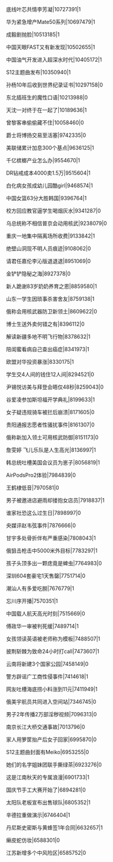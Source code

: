 底线叶芯共情李芳凝|10727391|1

华为紧急增产Mate50系列|10697479|1

成毅剧抛脸|10513185|1

中国天眼FAST又有新发现|10502655|1

中国油气开发进入超深水时代|10405172|1

S12主题曲发布|10350940|1

孙杨10年后收到世界纪录证书|10297158|0

东北插班生的魔性口语|10213988|0

天沈一对终于在一起了|10189636|1

曾黎客串偷偷藏不住|10058460|0

爵士将博扬交易至活塞|9742335|0

美联储累计加息300个基点|9636125|1

千亿槟榔产业怎么办|9554670|1

DR钻戒成本4000卖1.5万|9515604|1

白化病女孩成幼儿园酷girl|9468574|1

中国女篮63分大胜韩国|9396764|1

校方回应教官逼学生喝烟灰水|9341287|0

乌总统称不相信普京会动用核武|9238079|0

重庆一地集中隔离场所收费|9133842|1

绝壁山洞现不明人员痕迹|9108062|0

请君任嘉伦李沁版退退退|8951069|0

金铲铲隐秘之海|8927378|0

新人跪谢83岁奶奶养育之恩|8859580|1

山东一学生因琐事杀害舍友|8759138|1

俄称会用核武器防卫新领土|8609622|0

博士生送外卖何错之有|8396112|0

解读新疆多地不明飞行物|8378632|1

陪闺蜜看病自己查出癌症|8341973|1

欧盟对华投资暴涨|8330175|1

学生交4人间的钱住12人间|8294521|0

尹锡悦访美与拜登会晤仅48秒|8259043|0

谷爱凌参加斯坦福开学典礼|8199633|1

女子疑违规骑车被拦后崩溃|8171605|0

贵阳通报志愿者性骚扰事件|8161307|0

俄称新加入领土可用核武防御|8151173|0

詹雯婷 飞儿乐队是人生高光|8136997|1

韩总统吐槽美国会议员为崽子|8056819|1

AirPodsPro2体验|7984839|0

王鹤棣低音|7970581|0

男子被邀进店避雨却搂抱女店员|7918837|1

谁家社恐这么过生日|7898997|0

央媒评赵韦弦事件|7876666|0

甘宇多处骨折伴有严重感染|7808043|1

俄狙击枪击中5000米外目标|7783297|1

孩子头顶多出一颗痣竟是蜱虫|7764983|0

深圳604套豪宅1天售罄|7751714|0

潮汕人有多爱吃朥|7676779|1

忘川序开播|7570351|1

中国载人航天高光时刻|7515669|0

傅政华一审被判死缓|7489714|1

女孩领读英语被老师称为模板|7488507|1

披荆斩棘为致命24小时打call|7473607|1

云南将新建3个国家公园|7458149|0

警方辟谣广工商性侵事件|7414618|1

网友吐槽海底捞小料涨到11元|7411949|1

俄美宇航员共同进入空间站|7346745|0

男子2年传播2万部淫秽视频|7096313|0

南京长江大桥交通事故|7013796|0

家人用箩筐抬产后女子回家|6995870|0

S12主题曲封面有Meiko|6953255|0

她们的名字姐妹团联手撕绿茶|6923276|0

这是江南秋天的专属浪漫|6901733|1

国庆节手工大赛开始了|6894281|0

太阳队老板宣布出售球队|6805352|1

辛德拉重做演示|6746404|1

丹尼斯史密斯与黄蜂签1年合同|6632657|1

癞皮蛇仿妆|6588301|0

江苏新增多个中风险区|6585752|0

